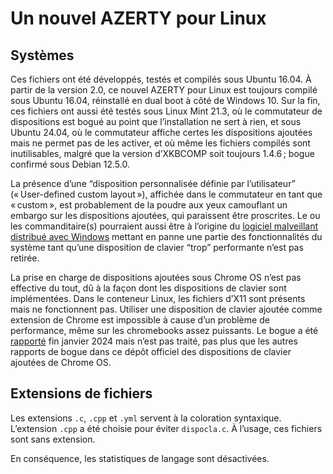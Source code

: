 # Un nouvel AZERTY pour Linux

## Systèmes
Ces fichiers ont été développés, testés et compilés sous Ubuntu 16.04. À partir de la version 2.0, ce nouvel AZERTY pour Linux est toujours compilé sous Ubuntu 16.04, réinstallé en dual boot à côté de Windows 10. Sur la fin, ces fichiers ont aussi été testés sous Linux Mint 21.3, où le commutateur de dispositions est bogué au point que l’installation ne sert à rien, et sous Ubuntu 24.04, où le commutateur affiche certes les dispositions ajoutées mais ne permet pas de les activer, et où même les fichiers compilés sont inutilisables, malgré que la version d’XKBCOMP soit toujours 1.4.6 ; bogue confirmé sous Debian 12.5.0.

La présence d’une “disposition personnalisée définie par l’utilisateur” (« User-defined custom layout »), affichée dans le commutateur en tant que « custom », est probablement de la poudre aux yeux camouflant un embargo sur les dispositions ajoutées, qui paraissent être proscrites. Le ou les commanditaire(s) pourraient aussi être à l’origine du [logiciel malveillant distribué avec Windows](https://dispoclavier.com/nouvel-azerty/#2250-mais-windows-10-et-11-meme-le-windows-10-de-base-22h2-sans-aucune-mise-a-jour) mettant en panne une partie des fonctionnalités du système tant qu’une disposition de clavier “trop” performante n’est pas retirée.

La prise en charge de dispositions ajoutées sous Chrome OS n’est pas effective du tout, dû à la façon dont les dispositions de clavier sont implémentées. Dans le conteneur Linux, les fichiers d’X11 sont présents mais ne fonctionnent pas. Utiliser une disposition de clavier ajoutée comme extension de Chrome est impossible à cause d’un problème de performance, même sur les chromebooks assez puissants. Le bogue a été [rapporté](https://github.com/google/extra-keyboards-for-chrome-os/issues/135) fin janvier 2024 mais n’est pas traité, pas plus que les autres rapports de bogue dans ce dépôt officiel des dispositions de clavier ajoutées de Chrome OS.

## Extensions de fichiers
Les extensions `.c`, `.cpp` et `.yml` servent à la coloration syntaxique. L’extension `.cpp` a été choisie pour éviter `dispocla.c`. À l’usage, ces fichiers sont sans extension.

En conséquence, les statistiques de langage sont désactivées.
